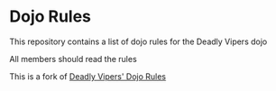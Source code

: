 Dojo Rules
==========

This repository contains a list of dojo rules for the Deadly Vipers dojo

All members should read the rules

This is a fork of [Deadly Vipers' Dojo Rules](https://github.com/deadlyvipers)